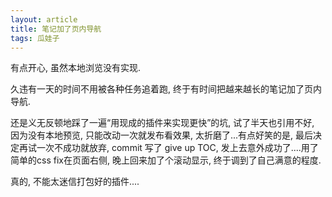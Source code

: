 ```yaml
---
layout: article
title: 笔记加了页内导航
tags: 瓜娃子
---
```


有点开心, 虽然本地浏览没有实现.

 <!--more-->

久违有一天的时间不用被各种任务追着跑, 终于有时间把越来越长的笔记加了页内导航. 

还是义无反顿地踩了一遍“用现成的插件来实现更快”的坑, 试了半天也引用不好, 因为没有本地预览, 只能改动一次就发布看效果, 太折磨了...有点好笑的是, 最后决定再试一次不成功就放弃, commit 写了 give up TOC, 发上去意外成功了....用了简单的css fix在页面右侧, 晚上回来加了个滚动显示, 终于调到了自己满意的程度. 

真的, 不能太迷信打包好的插件....